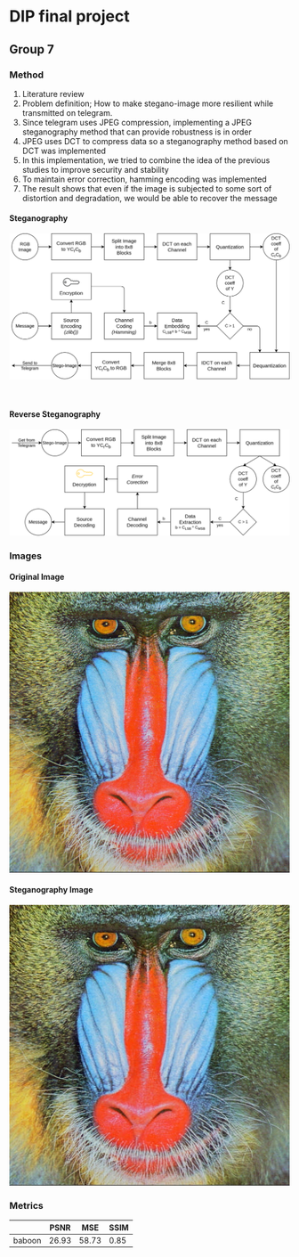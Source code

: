 # DIP final project
## Group 7

### Method
1. Literature review
2. Problem definition; How to make stegano-image more resilient while transmitted on telegram.
3. Since telegram uses JPEG compression, implementing a JPEG steganography method that can provide robustness is in order
4. JPEG uses DCT to compress data so a steganography method based on DCT was implemented
5. In this implementation, we tried to combine the idea of the previous studies to improve security and stability
6. To maintain error correction, hamming encoding was implemented
7. The result shows that even if the image is subjected to some sort of distortion and degradation, we would be able to recover the message

#### Steganography
![baboon image](/samples/method_stegano.png)

<br>

#### Reverse Steganography
![baboon image](/samples/method_stegano_reverse.png)

### Images
#### Original Image
![baboon image](/samples/baboon.jpg)

#### Steganography Image 
![baboon image](/samples/stegano.jpg)

### Metrics
|               |      PSNR     |       MSE     |     SSIM      |
| ------------- | ------------- | ------------- | ------------- |
|          baboon       | 26.93  | 58.73  | 0.85  |
